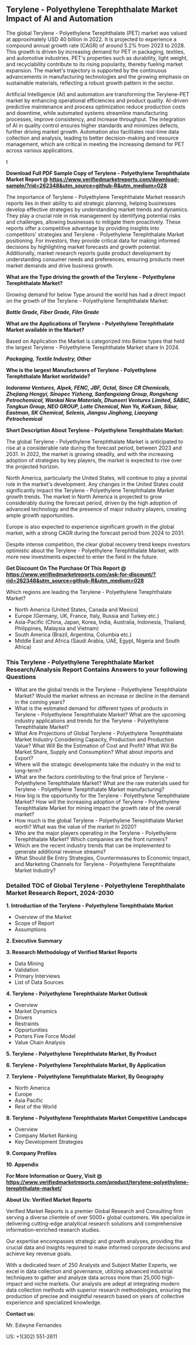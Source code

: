 <h2>Terylene - Polyethylene Terephthalate Market Impact of AI and Automation</h2><p>The global Terylene - Polyethylene Terephthalate (PET) market was valued at approximately USD 40 billion in 2022. It is projected to experience a compound annual growth rate (CAGR) of around 5.2% from 2023 to 2028. This growth is driven by increasing demand for PET in packaging, textiles, and automotive industries. PET's properties such as durability, light weight, and recyclability contribute to its rising popularity, thereby fueling market expansion. The market's trajectory is supported by the continuous advancements in manufacturing technologies and the growing emphasis on sustainable materials, reflecting a robust growth pattern in the sector.</p><p>Artificial Intelligence (AI) and automation are transforming the Terylene-PET market by enhancing operational efficiencies and product quality. AI-driven predictive maintenance and process optimization reduce production costs and downtime, while automated systems streamline manufacturing processes, improve consistency, and increase throughput. The integration of AI in quality control ensures higher standards and minimizes defects, further driving market growth. Automation also facilitates real-time data collection and analysis, leading to better decision-making and resource management, which are critical in meeting the increasing demand for PET across various applications.</p>t</p><p id="" class=""><strong>Download Full PDF Sample Copy of Terylene - Polyethylene Terephthalate Market Report @ <a href="https://www.verifiedmarketreports.com/download-sample/?rid=262348&utm_source=github-R&utm_medium=028" target="_blank">https://www.verifiedmarketreports.com/download-sample/?rid=262348&utm_source=github-R&utm_medium=028</a></strong></p><p>The importance of&nbsp;Terylene - Polyethylene Terephthalate Market research reports lies in their ability to aid strategic planning, helping businesses develop effective strategies by understanding market trends and dynamics. They play a crucial role in risk management by identifying potential risks and challenges, allowing businesses to mitigate them proactively. These reports offer a competitive advantage by providing insights into competitors' strategies and Terylene - Polyethylene Terephthalate Market positioning. For investors, they provide critical data for making informed decisions by highlighting market forecasts and growth potential. Additionally, market research reports guide product development by understanding consumer needs and preferences, ensuring products meet market demands and drive business growth.</p><p><strong>What are the&nbsp;Type driving the growth of the Terylene - Polyethylene Terephthalate Market?</strong></p><p id="" class="">Growing demand for below Type around the world has had a direct impact on the growth of the Terylene - Polyethylene Terephthalate Market:</p><em><strong>Bottle Grade, Fiber Grade, Film Grade</strong></em></p><strong>What are the&nbsp;Applications&nbsp;of Terylene - Polyethylene Terephthalate Market available in the Market?</strong></p><p id="" class="">Based on Application the Market is categorized into Below types that held the largest Terylene - Polyethylene Terephthalate Market share In 2024.</p><em><strong>Packaging, Textile Industry, Other</strong></em></p><strong>Who is the largest Manufacturers of Terylene - Polyethylene Terephthalate Market worldwide?</strong></p><p><em><strong>Indorama Ventures, Alpek, FENC, JBF, Octal, Since CR Chemicals, Zhejiang Hengyi, Sinopec Yizheng, Sanfangxiang Group, Rongsheng Petrochemical, Wankai New Materials, Dhunseri Ventures Limited, SABIC, Tongkun Group, NEO GROUP, Lotte Chemical, Nan Ya, KoKsan, Sibur, Eastman, SK Chemical, Selenis, Jiangsu Jinghong, Liaoyang Petrochemical</strong></em></p><p id="" class=""><strong>Short Description About Terylene - Polyethylene Terephthalate Market:</strong></p><p>The global Terylene - Polyethylene Terephthalate Market is anticipated to rise at a considerable rate during the forecast period, between 2023 and 2031. In 2022, the market is growing steadily, and with the increasing adoption of strategies by key players, the market is expected to rise over the projected horizon.</p><p>North America, particularly the United States, will continue to play a pivotal role in the market's development. Any changes in the United States could significantly impact the Terylene - Polyethylene Terephthalate Market growth trends. The market in North America is projected to grow considerably during the forecast period, driven by the high adoption of advanced technology and the presence of major industry players, creating ample growth opportunities.</p><p>Europe is also expected to experience significant growth in the global market, with a strong CAGR during the forecast period from 2024 to 2031.</p><p>Despite intense competition, the clear global recovery trend keeps investors optimistic about the Terylene - Polyethylene Terephthalate Market, with more new investments expected to enter the field in the future.</p><p id="" class=""><strong>Get Discount On The Purchase Of This Report @ <a href="https://www.verifiedmarketreports.com/ask-for-discount/?rid=262348&utm_source=github-R&utm_medium=028" target="_blank">https://www.verifiedmarketreports.com/ask-for-discount/?rid=262348&utm_source=github-R&utm_medium=028</a></strong></p>Which regions are leading the Terylene - Polyethylene Terephthalate Market?</p><ul><li>North America (United States, Canada and Mexico)</li><li>Europe (Germany, UK, France, Italy, Russia and Turkey etc.)</li><li>Asia-Pacific (China, Japan, Korea, India, Australia, Indonesia, Thailand, Philippines, Malaysia and Vietnam)</li><li>South America (Brazil, Argentina, Columbia etc.)</li><li>Middle East and Africa (Saudi Arabia, UAE, Egypt, Nigeria and South Africa)</li></ul><h3 id="" class="">This Terylene - Polyethylene Terephthalate Market Research/Analysis Report Contains Answers to your following Questions</h3><ul><li>What are the global trends in the Terylene - Polyethylene Terephthalate Market? Would the market witness an increase or decline in the demand in the coming years?</li><li>What is the estimated demand for different types of products in Terylene - Polyethylene Terephthalate Market? What are the upcoming industry applications and trends for the Terylene - Polyethylene Terephthalate Market?</li><li>What Are Projections of Global Terylene - Polyethylene Terephthalate Market Industry Considering Capacity, Production and Production Value? What Will Be the Estimation of Cost and Profit? What Will Be Market Share, Supply and Consumption? What about imports and Export?</li><li>Where will the strategic developments take the industry in the mid to long-term?</li><li>What are the factors contributing to the final price of Terylene - Polyethylene Terephthalate Market? What are the raw materials used for Terylene - Polyethylene Terephthalate Market manufacturing?</li><li>How big is the opportunity for the Terylene - Polyethylene Terephthalate Market? How will the increasing adoption of Terylene - Polyethylene Terephthalate Market for mining impact the growth rate of the overall market?</li><li>How much is the global Terylene - Polyethylene Terephthalate Market worth? What was the value of the market In 2020?</li><li>Who are the major players operating in the Terylene - Polyethylene Terephthalate Market? Which companies are the front runners?</li><li>Which are the recent industry trends that can be implemented to generate additional revenue streams?</li><li>What Should Be Entry Strategies, Countermeasures to Economic Impact, and Marketing Channels for Terylene - Polyethylene Terephthalate Market Industry?</li></ul><h3 id="" class="">Detailed TOC of Global Terylene - Polyethylene Terephthalate Market Research Report, 2024-2030</h3><p id="" class=""><strong>1. Introduction of the Terylene - Polyethylene Terephthalate Market</strong></p><ul><li>Overview of the Market</li><li>Scope of Report</li><li>Assumptions</li></ul><p id="" class=""><strong>2. Executive Summary</strong></p><p id="" class=""><strong>3. Research Methodology of Verified Market Reports</strong></p><ul><li>Data Mining</li><li>Validation</li><li>Primary Interviews</li><li>List of Data Sources</li></ul><p id="" class=""><strong>4. Terylene - Polyethylene Terephthalate Market Outlook</strong></p><ul><li>Overview</li><li>Market Dynamics</li><li>Drivers</li><li>Restraints</li><li>Opportunities</li><li>Porters Five Force Model</li><li>Value Chain Analysis</li></ul><p id="" class=""><strong>5. Terylene - Polyethylene Terephthalate Market, By Product</strong></p><p id="" class=""><strong>6. Terylene - Polyethylene Terephthalate Market, By Application</strong></p><p id="" class=""><strong>7. Terylene - Polyethylene Terephthalate Market, By Geography</strong></p><ul><li>North America</li><li>Europe</li><li>Asia Pacific</li><li>Rest of the World</li></ul><p id="" class=""><strong>8. Terylene - Polyethylene Terephthalate Market Competitive Landscape</strong></p><ul><li>Overview</li><li>Company Market Ranking</li><li>Key Development Strategies</li></ul><p id="" class=""><strong>9. Company Profiles</strong></p><p id="" class=""><strong>10. Appendix</strong></p><p id="" class=""><strong>For More Information or Query, Visit @ <a href="https://www.verifiedmarketreports.com/product/terylene-polyethylene-terephthalate-market/" target="_blank">https://www.verifiedmarketreports.com/product/terylene-polyethylene-terephthalate-market/</a></strong></p><p id="" class=""><strong>About Us: Verified Market Reports</strong></p><p id="" class="">Verified Market Reports is a premier Global Research and Consulting firm serving a diverse clientele of over 5000+ global customers. We specialize in delivering cutting-edge analytical research solutions and comprehensive information-enriched research studies.</p><p id="" class="">Our expertise encompasses strategic and growth analyses, providing the crucial data and insights required to make informed corporate decisions and achieve key revenue goals.</p><p id="" class="">With a dedicated team of 250 Analysts and Subject Matter Experts, we excel in data collection and governance, utilizing advanced industrial techniques to gather and analyze data across more than 25,000 high-impact and niche markets. Our analysts are adept at integrating modern data collection methods with superior research methodologies, ensuring the production of precise and insightful research based on years of collective experience and specialized knowledge.</p><p id="" class=""><strong>Contact us:</strong></p><p id="" class="">Mr. Edwyne Fernandes</p><p id="" class="">US: +1(302) 551-2611</p>